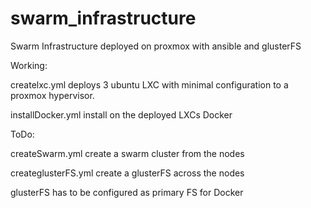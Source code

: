 # swarm_infrastructure
Swarm Infrastructure deployed on proxmox with ansible and glusterFS

Working:

createlxc.yml deploys 3 ubuntu LXC with minimal configuration to a proxmox hypervisor. 

installDocker.yml install on the deployed LXCs Docker

ToDo:

createSwarm.yml create a swarm cluster from the nodes

createglusterFS.yml create a glusterFS across the nodes

glusterFS has to be configured as primary FS for Docker
